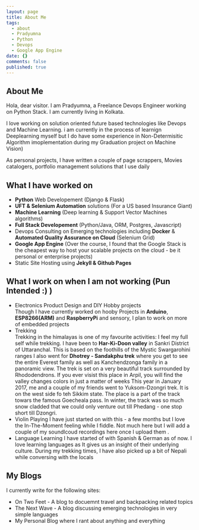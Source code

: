```yaml
---
layout: page
title: About Me
tags:
  - about
  - Pradyumna
  - Python
  - Devops
  - Google App Engine
date: {}
comments: false
published: true
---
```

    
## About Me
Hola, dear visitor. I am Pradyumna, a Freelance Devops Engineer working on Python Stack. I am currently living in Kolkata. 

I love working on solution oriented future based technologies like Devops and Machine Learning. i am currently in the process of learnign Deeplearning myself but I do have some experience in Non-Determisitic Algorithm imoplementation during my Graduation project on Machine Vision)

As personal projects, I have written a couple of page scrappers, Movies catalogers, portfolio management solutions that I use daily

## What I have worked on 
* **Python** Web Developement (Django & Flask)
* **UFT & Selenium Automation** solutions (For a US based Insurance Giant)
* **Machine Learning** (Deep learning & Support Vector Machines algorithms)
* **Full Stack Developement** (Python/Java, ORM, Postgres, Javascript)
* Devops Consulting on Emerging technologies including **Docker** & **Automated Quality Assurance on Cloud** (Selenium Grid)
* **Google App Engine** (Over the course, I found that the Google Stack is the cheapest way to host your scalable projects on the cloud - be it personal or enterprise projects)
* Static Site Hosting using **Jekyll & Github Pages**

## What I work on when I am not working (Pun Intended :) )
* Electronics Product Design and DIY Hobby projects   
Though I have currently worked on hooby Projects in **Arduino**, **ESP8266(ARM)** and **RaspberryPi** and sensory, I plan to work on more of embedded projects
* Trekking  
Trekking in the himalayas is one of my favourite activities: I feel my full self while trekking. 
I have been to **Har-Ki-Doon valley** in Sankri District of Uttaranchal. This is based on the foothills of the Mystic Swargarohini ranges
I also went for **Dhotrey - Sandakphu trek** where you get to see the entire Everest family as well as Kanchendzonga family in a panoramic view. The trek is set on a very beautiful track surrounded by Rhododendrons. If you ever visist this place in Arpil, you will find the valley changes colors in just a matter of weeks
This year in January 2017, me and a couple of my friends went to Yuksom-Dzongri trek. It is on the west side fo teh Sikkim state. The place is a part of the track towars the famous Goecheala pass. In winter, the track was so much snow cladded that we could only venture out till Phedang - one stop short till Dzongri.
* Violin Playing 
I have just started on with this - a few months but I love the In-The-Moment feeling while I fiddle. Not much here but I will add a couple of my soundlcoud recordings here once I upload them .
* Language Learning 
I have started of with Spanish & German as of now. I love learning languages as It gives us an insight of their underlying culture. During my trekking times, I have also picked up a bit of Nepali while conversing with the locals

## My Blogs
I currently write for the following sites:
* On Two Feet - A blog to docuemnt travel and backpacking related topics
* The Next Wave - A blog discussing emerging technologies in very simple languages
* My Personal Blog where I rant about anything and everything
